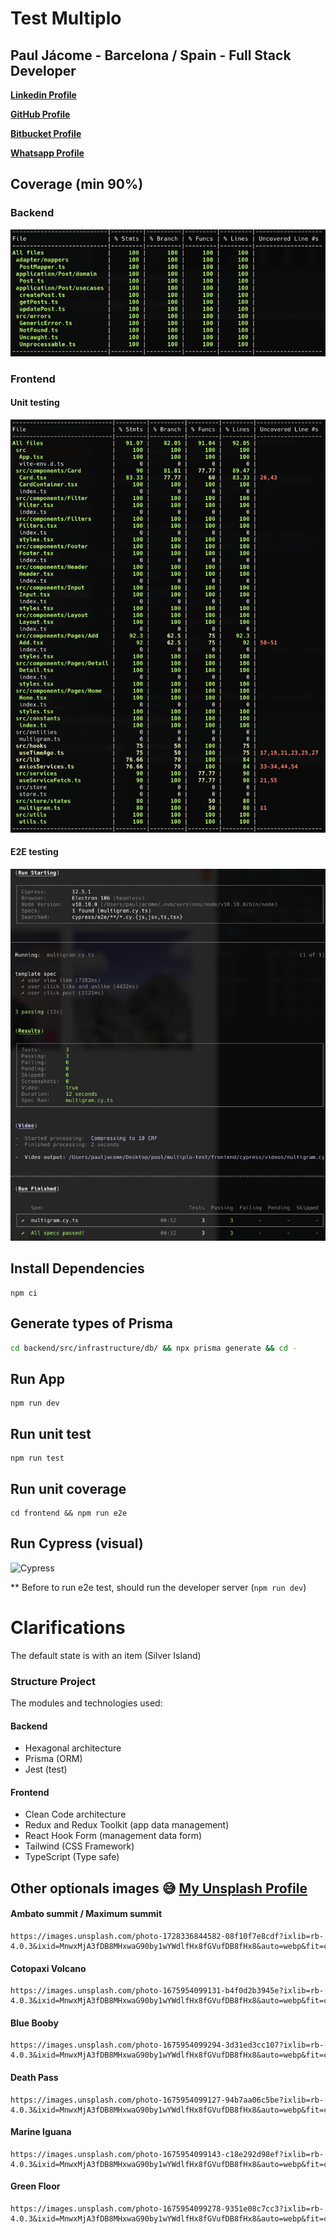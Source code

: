 # Test Multiplo

## Paul Jácome - Barcelona / Spain - Full Stack Developer

**[Linkedin Profile](https://bit.ly/paul-jacome-linkedin)**

**[GitHub Profile](https://bit.ly/paul-jacome-github)**

**[Bitbucket Profile](https://bit.ly/paul-jacome-bitbucket)**

**[Whatsapp Profile](https://bit.ly/paul-jacome-es-whatsapp)**

## Coverage (min 90%)

### Backend
![Coverage](https://github.com/ankalago/multiplo-test/blob/main/coverage-backend.png?raw=true)

### Frontend
#### Unit testing
![Coverage](https://github.com/ankalago/multiplo-test/blob/main/coverage-frontend.png?raw=true)

#### E2E testing
![Coverage](https://github.com/ankalago/multiplo-test/blob/main/test-e2e.png?raw=true)

## Install Dependencies

```
npm ci
```

## Generate types of Prisma

```bash
cd backend/src/infrastructure/db/ && npx prisma generate && cd -
```

## Run App

```
npm run dev
```

## Run unit test

```
npm run test
```

## Run unit coverage

```
cd frontend && npm run e2e
```

## Run Cypress (visual)

![Cypress](https://github.com/ankalago/multiplo-test/blob/main/e2e.gif?raw=true)

** Before to run e2e test, should run the developer server (`npm run dev`)

# Clarifications

The default state is with an item (Silver Island)

### Structure Project

The modules and technologies used:

#### Backend
- Hexagonal architecture
- Prisma (ORM)
- Jest (test)

#### Frontend
- Clean Code architecture
- Redux and Redux Toolkit (app data management)
- React Hook Form (management data form)
- Tailwind (CSS Framework)
- TypeScript (Type safe)

## Other optionals images 😅 **[My Unsplash Profile](https://bit.ly/unsplash-paul-jacome)**

#### Ambato summit / Maximum summit

```
https://images.unsplash.com/photo-1728336844582-08f10f7e8cdf?ixlib=rb-4.0.3&ixid=MnwxMjA3fDB8MHxwaG90by1wYWdlfHx8fGVufDB8fHx8&auto=webp&fit=crop&w=1000&q=100
```

#### Cotopaxi Volcano

```
https://images.unsplash.com/photo-1675954099131-b4f0d2b3945e?ixlib=rb-4.0.3&ixid=MnwxMjA3fDB8MHxwaG90by1wYWdlfHx8fGVufDB8fHx8&auto=webp&fit=crop&w=900&q=100
```

#### Blue Booby

```
https://images.unsplash.com/photo-1675954099294-3d31ed3cc107?ixlib=rb-4.0.3&ixid=MnwxMjA3fDB8MHxwaG90by1wYWdlfHx8fGVufDB8fHx8&auto=webp&fit=crop&w=900&q=100
```

#### Death Pass

```
https://images.unsplash.com/photo-1675954099127-94b7aa06c5be?ixlib=rb-4.0.3&ixid=MnwxMjA3fDB8MHxwaG90by1wYWdlfHx8fGVufDB8fHx8&auto=webp&fit=crop&w=900&q=100
```

#### Marine Iguana

```
https://images.unsplash.com/photo-1675954099143-c18e292d98ef?ixlib=rb-4.0.3&ixid=MnwxMjA3fDB8MHxwaG90by1wYWdlfHx8fGVufDB8fHx8&auto=webp&fit=crop&w=2874&q=100
```

#### Green Floor

```
https://images.unsplash.com/photo-1675954099278-9351e08c7cc3?ixlib=rb-4.0.3&ixid=MnwxMjA3fDB8MHxwaG90by1wYWdlfHx8fGVufDB8fHx8&auto=webp&fit=crop&w=3024&q=100
```